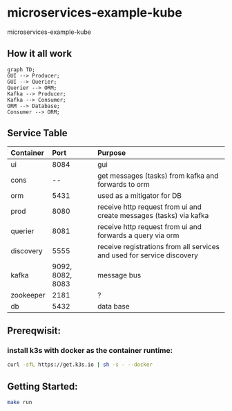 # microservices-example-kube
microservices-example-kube


## How it all work

```mermaid
graph TD;
GUI --> Producer;
GUI --> Querier;
Querier --> ORM;
Kafka --> Producer;
Kafka --> Consumer;
ORM --> Database;
Consumer --> ORM;
```

## Service Table
| Container | Port | Purpose  |
| :---      | :-   | :- |
| ui        | 8084 | gui |
| cons      | --   | get messages (tasks) from kafka and forwards to orm |
| orm       | 5431 | used as a mitigator for DB |
| prod      | 8080 | receive http request from ui and create messages (tasks) via kafka |
| querier   | 8081 | receive http request from ui and forwards a query via orm |
| discovery | 5555 | receive registrations from all services and used for service discovery | 
| kafka     | 9092, 8082, 8083 | message bus |
| zookeeper | 2181 | ? |
| db        | 5432 | data base |


## Prereqwisit:

### install k3s with docker as the container runtime:

```bash
curl -sfL https://get.k3s.io | sh -s - --docker
```

## Getting Started:

```bash
make run
```

